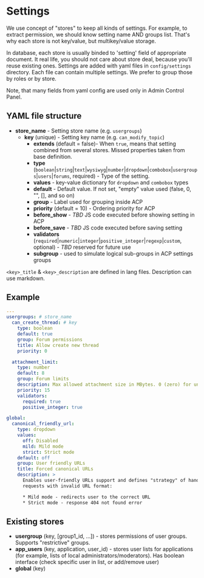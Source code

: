 Settings
========

We use concept of "stores" to keep all kinds of settings. For example, to extract permission, we should know
setting name AND groups list. That's why each store is not key/value, but multikey/value storage.

In database, each store is usually binded to 'setting' field of appropriate document. It real life, you should not care
about store deal, because you'll reuse existing ones. Settings are added with yaml files in `config/settings` directory.
Each file can contain multiple settings. We prefer to group those by roles or by store.

Note, that many fields from yaml config are used only in Admin Control Panel.

YAML file structure
-------------------

- **store_name** - Setting store name (e.g. `usergroups`)
    - **key** (unique) - Setting key name (e.g. `can_modify_topic`)
        - **extends** (default = false)- When `true`, means that setting combined
          from several stores. Missed properties taken from base definition.
        - **type**
          (`boolean`|`string`|`text`|`wysiwyg`|`number`|`dropdown`|`combobox`|`usergroups`|`users`|`forums`,
          required) - Type of the setting.
        - **values** - key-value dictionary for `dropdown` and `combobox` types
        - **default** - Default value. If not set, "empty" value used (false, 0, "", [], and so on)
        - **group** - Label used for grouping inside ACP
        - **priority** (default = 10) - Ordering priority for ACP
        - **before_show** - *TBD* JS code executed before showing setting in ACP
        - **before_save** - *TBD* JS code executed before saving setting
        - **validators**
          (`required`|`numeric`|`integer`|`positive_integer`|`regexp`|`custom`,
          optional) - *TBD* reserved for future use
        - **subgroup** - used to simulate logical sub-groups in ACP settings groups

`<key>_title` & `<key>_description` are defined in lang files. Description can
use markdown.

Example
-------

``` yaml
---
usergroups: # store_name
  can_create_thread: # key
    type: boolean
    default: true
    group: Forum permissions
    title: Allow create new thread
    priority: 0

  attachment_limit:
    type: number
    default: 8
    group: Forum limits
    description: Max allowed attachment size in MBytes. 0 (zero) for unlimited.
    priority: 15
    validators:
      required: true
      positive_integer: true

global:
  canonical_friendly_url:
    type: dropdown
    values:
      off: Disabled
      mild: Mild mode
      strict: Strict mode
    default: off
    group: User friendly URLs
    title: Forced canonical URLs
    description: >
      Enables user-friendly URLs support and defines "strategy" of handling
      requests with invalid URL format:

      * Mild mode - redirects user to the correct URL
      * Strict mode - response 404 not found error
```

Existing stores
---------------

- **usergroup** (key, [group1_id, ...]) - stores permissions of user groups. Supports "restrictive" groups.
- **app_users** (key, application, user_id) - stores user lists for applications
    (for example, lists of local administrators/moderators). Has boolean interface (check specific user in list,
    or add/remove user)
- **global** (key)
